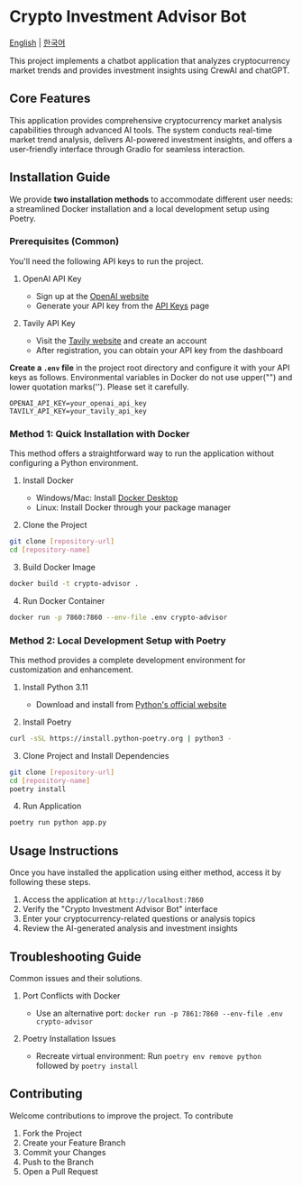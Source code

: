 # Crypto Investment Advisor Bot
[English](README_EN.md) | [한국어](README.md)

This project implements a chatbot application that analyzes cryptocurrency market trends and provides investment insights using CrewAI and chatGPT.

## Core Features

This application provides comprehensive cryptocurrency market analysis capabilities through advanced AI tools. The system conducts real-time market trend analysis, delivers AI-powered investment insights, and offers a user-friendly interface through Gradio for seamless interaction.

## Installation Guide

We provide **two installation methods** to accommodate different user needs: a streamlined Docker installation and a local development setup using Poetry.

### Prerequisites (Common)

You'll need the following API keys to run the project.

1. OpenAI API Key
   - Sign up at the [OpenAI website](https://platform.openai.com/signup)
   - Generate your API key from the [API Keys](https://platform.openai.com/account/api-keys) page

2. Tavily API Key
   - Visit the [Tavily website](https://tavily.com/) and create an account
   - After registration, you can obtain your API key from the dashboard

**Create a `.env` file** in the project root directory and configure it with your API keys as follows.
Environmental variables in Docker do not use upper("") and lower quotation marks(''). Please set it carefully.

```env
OPENAI_API_KEY=your_openai_api_key
TAVILY_API_KEY=your_tavily_api_key
```

### **Method 1**: Quick Installation with Docker

This method offers a straightforward way to run the application without configuring a Python environment.

1. Install Docker
   - Windows/Mac: Install [Docker Desktop](https://www.docker.com/products/docker-desktop)
   - Linux: Install Docker through your package manager

2. Clone the Project
```bash
git clone [repository-url]
cd [repository-name]
```

3. Build Docker Image
```bash
docker build -t crypto-advisor .
```

4. Run Docker Container
```bash
docker run -p 7860:7860 --env-file .env crypto-advisor
```

### **Method 2**: Local Development Setup with Poetry

This method provides a complete development environment for customization and enhancement.

1. Install Python 3.11
   - Download and install from [Python's official website](https://www.python.org/downloads/)

2. Install Poetry
```bash
curl -sSL https://install.python-poetry.org | python3 -
```

3. Clone Project and Install Dependencies
```bash
git clone [repository-url]
cd [repository-name]
poetry install
```

4. Run Application
```bash
poetry run python app.py
```

## Usage Instructions

Once you have installed the application using either method, access it by following these steps.
1. Access the application at `http://localhost:7860`
2. Verify the "Crypto Investment Advisor Bot" interface
3. Enter your cryptocurrency-related questions or analysis topics
4. Review the AI-generated analysis and investment insights


## Troubleshooting Guide

Common issues and their solutions.

1. Port Conflicts with Docker
   - Use an alternative port: `docker run -p 7861:7860 --env-file .env crypto-advisor`

2. Poetry Installation Issues
   - Recreate virtual environment: Run `poetry env remove python` followed by `poetry install`

## Contributing

Welcome contributions to improve the project. To contribute

1. Fork the Project
2. Create your Feature Branch
3. Commit your Changes
4. Push to the Branch
5. Open a Pull Request
